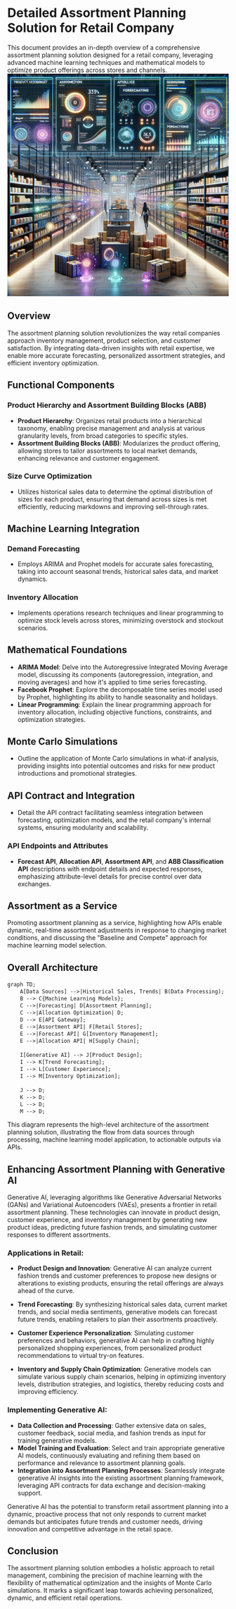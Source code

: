 # Detailed Assortment Planning Solution for Retail Company

This document provides an in-depth overview of a comprehensive assortment planning solution designed for a retail company, leveraging advanced machine learning techniques and mathematical models to optimize product offerings across stores and channels.
![assortment.png](assortment.png)


## Overview

The assortment planning solution revolutionizes the way retail companies approach inventory management, product selection, and customer satisfaction. By integrating data-driven insights with retail expertise, we enable more accurate forecasting, personalized assortment strategies, and efficient inventory optimization.

## Functional Components

### Product Hierarchy and Assortment Building Blocks (ABB)

- **Product Hierarchy**: Organizes retail products into a hierarchical taxonomy, enabling precise management and analysis at various granularity levels, from broad categories to specific styles.
- **Assortment Building Blocks (ABB)**: Modularizes the product offering, allowing stores to tailor assortments to local market demands, enhancing relevance and customer engagement.

### Size Curve Optimization

- Utilizes historical sales data to determine the optimal distribution of sizes for each product, ensuring that demand across sizes is met efficiently, reducing markdowns and improving sell-through rates.

## Machine Learning Integration

### Demand Forecasting

- Employs ARIMA and Prophet models for accurate sales forecasting, taking into account seasonal trends, historical sales data, and market dynamics.

### Inventory Allocation

- Implements operations research techniques and linear programming to optimize stock levels across stores, minimizing overstock and stockout scenarios.

## Mathematical Foundations

- **ARIMA Model**: Delve into the Autoregressive Integrated Moving Average model, discussing its components (autoregression, integration, and moving averages) and how it's applied to time series forecasting.
- **Facebook Prophet**: Explore the decomposable time series model used by Prophet, highlighting its ability to handle seasonality and holidays.
- **Linear Programming**: Explain the linear programming approach for inventory allocation, including objective functions, constraints, and optimization strategies.

## Monte Carlo Simulations

- Outline the application of Monte Carlo simulations in what-if analysis, providing insights into potential outcomes and risks for new product introductions and promotional strategies.

## API Contract and Integration

- Detail the API contract facilitating seamless integration between forecasting, optimization models, and the retail company's internal systems, ensuring modularity and scalability.

### API Endpoints and Attributes

- **Forecast API**, **Allocation API**, **Assortment API**, and **ABB Classification API** descriptions with endpoint details and expected responses, emphasizing attribute-level details for precise control over data exchanges.

## Assortment as a Service

Promoting assortment planning as a service, highlighting how APIs enable dynamic, real-time assortment adjustments in response to changing market conditions, and discussing the "Baseline and Compete" approach for machine learning model selection.

## Overall Architecture

```mermaid
graph TD;
    A[Data Sources] -->|Historical Sales, Trends| B(Data Processing);
    B --> C{Machine Learning Models};
    C -->|Forecasting| D[Assortment Planning];
    C -->|Allocation Optimization| D;
    D --> E[API Gateway];
    E -->|Assortment API| F[Retail Stores];
    E -->|Forecast API| G[Inventory Management];
    E -->|Allocation API| H[Supply Chain];

    I[Generative AI] --> J[Product Design];
    I --> K[Trend Forecasting];
    I --> L[Customer Experience];
    I --> M[Inventory Optimization];

    J --> D;
    K --> D;
    L --> D;
    M --> D;
```

This  diagram represents the high-level architecture of the assortment planning solution, illustrating the flow from data sources through processing, machine learning model application, to actionable outputs via APIs.


## Enhancing Assortment Planning with Generative AI

Generative AI, leveraging algorithms like Generative Adversarial Networks (GANs) and Variational Autoencoders (VAEs), presents a frontier in retail assortment planning. These technologies can innovate in product design, customer experience, and inventory management by generating new product ideas, predicting future fashion trends, and simulating customer responses to different assortments.

### Applications in Retail:

- **Product Design and Innovation**: Generative AI can analyze current fashion trends and customer preferences to propose new designs or alterations to existing products, ensuring the retail offerings are always ahead of the curve.

- **Trend Forecasting**: By synthesizing historical sales data, current market trends, and social media sentiments, generative models can forecast future trends, enabling retailers to plan their assortments proactively.

- **Customer Experience Personalization**: Simulating customer preferences and behaviors, generative AI can help in crafting highly personalized shopping experiences, from personalized product recommendations to virtual try-on features.

- **Inventory and Supply Chain Optimization**: Generative models can simulate various supply chain scenarios, helping in optimizing inventory levels, distribution strategies, and logistics, thereby reducing costs and improving efficiency.

### Implementing Generative AI:

- **Data Collection and Processing**: Gather extensive data on sales, customer feedback, social media, and fashion trends as input for training generative models.
- **Model Training and Evaluation**: Select and train appropriate generative AI models, continuously evaluating and refining them based on performance and relevance to assortment planning goals.
- **Integration into Assortment Planning Processes**: Seamlessly integrate generative AI insights into the existing assortment planning framework, leveraging API contracts for data exchange and decision-making support.

Generative AI has the potential to transform retail assortment planning into a dynamic, proactive process that not only responds to current market demands but anticipates future trends and customer needs, driving innovation and competitive advantage in the retail space.


## Conclusion

The assortment planning solution embodies a holistic approach to retail management, combining the precision of machine learning with the flexibility of mathematical optimization and the insights of Monte Carlo simulations. It marks a significant leap towards achieving personalized, dynamic, and efficient retail operations.
